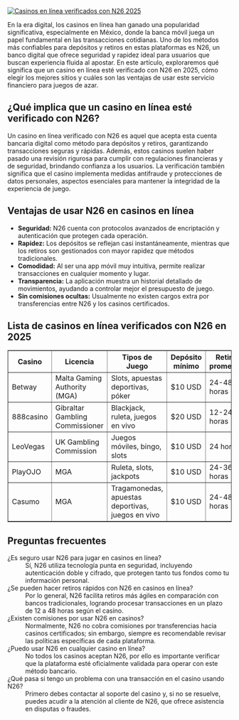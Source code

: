 [![Casinos en línea verificados con N26 2025](https://123-caf.pages.dev/gitsignup.png)](https://vrmoo.ru/Bt82HjjY)

<p>En la era digital, los casinos en línea han ganado una popularidad significativa, especialmente en México, donde la banca móvil juega un papel fundamental en las transacciones cotidianas. Uno de los métodos más confiables para depósitos y retiros en estas plataformas es N26, un banco digital que ofrece seguridad y rapidez ideal para usuarios que buscan experiencia fluida al apostar. En este artículo, exploraremos qué significa que un casino en línea esté verificado con N26 en 2025, cómo elegir los mejores sitios y cuáles son las ventajas de usar este servicio financiero para juegos de azar.</p>  <h2>¿Qué implica que un casino en línea esté verificado con N26?</h2> <p>Un casino en línea verificado con N26 es aquel que acepta esta cuenta bancaria digital como método para depósitos y retiros, garantizando transacciones seguras y rápidas. Además, estos casinos suelen haber pasado una revisión rigurosa para cumplir con regulaciones financieras y de seguridad, brindando confianza a los usuarios. La verificación también significa que el casino implementa medidas antifraude y protecciones de datos personales, aspectos esenciales para mantener la integridad de la experiencia de juego.</p>  <h2>Ventajas de usar N26 en casinos en línea</h2> <ul>   <li><strong>Seguridad:</strong> N26 cuenta con protocolos avanzados de encriptación y autenticación que protegen cada operación.</li>   <li><strong>Rapidez:</strong> Los depósitos se reflejan casi instantáneamente, mientras que los retiros son gestionados con mayor rapidez que métodos tradicionales.</li>   <li><strong>Comodidad:</strong> Al ser una app móvil muy intuitiva, permite realizar transacciones en cualquier momento y lugar.</li>   <li><strong>Transparencia:</strong> La aplicación muestra un historial detallado de movimientos, ayudando a controlar mejor el presupuesto de juego.</li>   <li><strong>Sin comisiones ocultas:</strong> Usualmente no existen cargos extra por transferencias entre N26 y los casinos certificados.</li> </ul>  <h2>Lista de casinos en línea verificados con N26 en 2025</h2> <table border="1" cellpadding="8" cellspacing="0">   <thead>     <tr>       <th>Casino</th>       <th>Licencia</th>       <th>Tipos de Juego</th>       <th>Depósito mínimo</th>       <th>Retiro promedio</th>     </tr>   </thead>   <tbody>     <tr>       <td>Betway</td>       <td>Malta Gaming Authority (MGA)</td>       <td>Slots, apuestas deportivas, póker</td>       <td>$10 USD</td>       <td>24-48 horas</td>     </tr>     <tr>       <td>888casino</td>       <td>Gibraltar Gambling Commissioner</td>       <td>Blackjack, ruleta, juegos en vivo</td>       <td>$20 USD</td>       <td>12-24 horas</td>     </tr>     <tr>       <td>LeoVegas</td>       <td>UK Gambling Commission</td>       <td>Juegos móviles, bingo, slots</td>       <td>$10 USD</td>       <td>24 horas</td>     </tr>     <tr>       <td>PlayOJO</td>       <td>MGA</td>       <td>Ruleta, slots, jackpots</td>       <td>$10 USD</td>       <td>24-36 horas</td>     </tr>     <tr>       <td>Casumo</td>       <td>MGA</td>       <td>Tragamonedas, apuestas deportivas, juegos en vivo</td>       <td>$10 USD</td>       <td>24-48 horas</td>     </tr>   </tbody> </table>  <h2>Preguntas frecuentes</h2> <dl>   <dt>¿Es seguro usar N26 para jugar en casinos en línea?</dt>   <dd>Sí, N26 utiliza tecnología punta en seguridad, incluyendo autenticación doble y cifrado, que protegen tanto tus fondos como tu información personal.</dd>    <dt>¿Se pueden hacer retiros rápidos con N26 en casinos en línea?</dt>   <dd>Por lo general, N26 facilita retiros más ágiles en comparación con bancos tradicionales, logrando procesar transacciones en un plazo de 12 a 48 horas según el casino.</dd>    <dt>¿Existen comisiones por usar N26 en casinos?</dt>   <dd>Normalmente, N26 no cobra comisiones por transferencias hacia casinos certificados; sin embargo, siempre es recomendable revisar las políticas específicas de cada plataforma.</dd>    <dt>¿Puedo usar N26 en cualquier casino en línea?</dt>   <dd>No todos los casinos aceptan N26, por ello es importante verificar que la plataforma esté oficialmente validada para operar con este método bancario.</dd>    <dt>¿Qué pasa si tengo un problema con una transacción en el casino usando N26?</dt>   <dd>Primero debes contactar al soporte del casino y, si no se resuelve, puedes acudir a la atención al cliente de N26, que ofrece asistencia en disputas o fraudes.</dd> </dl>